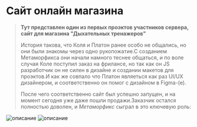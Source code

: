 # Сайт онлайн магазина

> **Тут представлен один из первых проэктов участников сервера, сайт для магазина "Дыхательных тренажеров"**
>
> История такова, что Коля и Платон ранее особо не общались, но они были
> знакомы через одно рукопожатие.С созданием Метаморфикса они начали
> намного теснее общаться, и по воле случая Коле поступил заказ на
> фрилансе, но так как он JS разработчик он не силен в дизайне и
> создании макетов для проэктов.И как же совпало что Платон являеться
> как раз UI/UX дизайнером, и соответственно он помог с дизайном в
> Figma-(е).
>
> После чего соответственно сайт был успешно запущен, и на момент
> сегодня уже даже пошли продажи.Заказчик остался полностью доволен, и
> _Метаморфикс_ сыграл в это ключевую роль:

![описание](https://i.imgur.com/yA6BKsK.png)
![описание](https://i.imgur.com/61RztGG.png)
